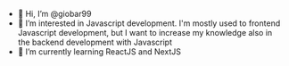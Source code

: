 - 👋 Hi, I’m @giobar99
- 👀 I’m interested in Javascript development. I'm mostly used to frontend Javascript development, but I want to increase my knowledge also in the backend development with Javascript
- 🌱 I’m currently learning ReactJS and NextJS
<!--- 📫 How to reach me: -->

<!---
giobar99/giobar99 is a ✨ special ✨ repository because its `README.md` (this file) appears on your GitHub profile.
You can click the Preview link to take a look at your changes.
--->
